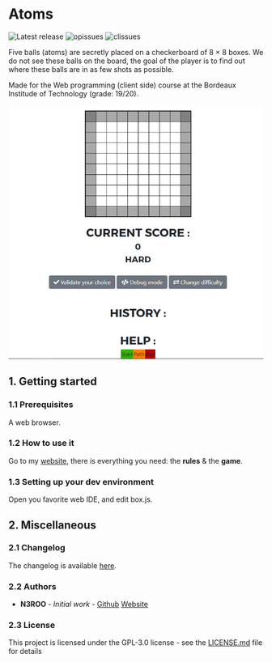 # Atoms
![Latest release](https://img.shields.io/github/release/N3ROO/Atoms.svg)
![opissues](https://img.shields.io/github/issues/N3ROO/Atoms.svg) 
![clissues](https://img.shields.io/github/issues-closed/N3ROO/Atoms.svg)

Five balls (atoms) are secretly placed on a checkerboard of 8 × 8 boxes. We do not see these balls on the board, the goal of the player is to find out where these balls are in as few shots as possible.

Made for the Web programming (client side) course at the Bordeaux Institude of Technology (grade: 19/20).

![screenshot](.github/screenshot.png)

## 1. Getting started
### 1.1 Prerequisites
A web browser.

### 1.2 How to use it
Go to my [website](https://n3roo.github.io/projects/atoms.html#content), there is everything you need: the **rules** & the **game**.

### 1.3 Setting up your dev environment
Open you favorite web IDE, and edit box.js.

## 2. Miscellaneous
### 2.1 Changelog
The changelog is available [here](CHANGELOG.md).

### 2.2 Authors
- **N3ROO** - *Initial work* - [Github](https://github.com/N3ROO) [Website](https://n3roo.github.io/)

### 2.3 License
This project is licensed under the GPL-3.0 license - see the [LICENSE.md](LICENSE.md) file for details